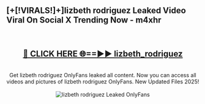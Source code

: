 <h2>[+[!VIRALS!]+]lizbeth rodriguez Leaked Video Viral On Social X Trending Now - m4xhr</h2>
<br>
<div align="center">
<h2><a href="https://libra.edu.pl?lizbeth_rodriguez" rel="nofollow">🔴 CLICK HERE 🌐==►► lizbeth_rodriguez</a></h2>
<br>
Get lizbeth rodriguez OnlyFans leaked all content. Now you can access all videos and pictures of lizbeth rodriguez OnlyFans. New Updated Files 2025!
<br>
<br>
<a href="https://libra.edu.pl?lizbeth_rodriguez" rel="nofollow" data-target="animated-image.originalLink"><img src="https://i.ibb.co.com/WyWwxjT/player-gif2.gif" alt="lizbeth rodriguez Leaked OnlyFans" style="max-width: 100%; display: inline-block;" data-target="animated-image.originalImage"></a>
</div>
<br>